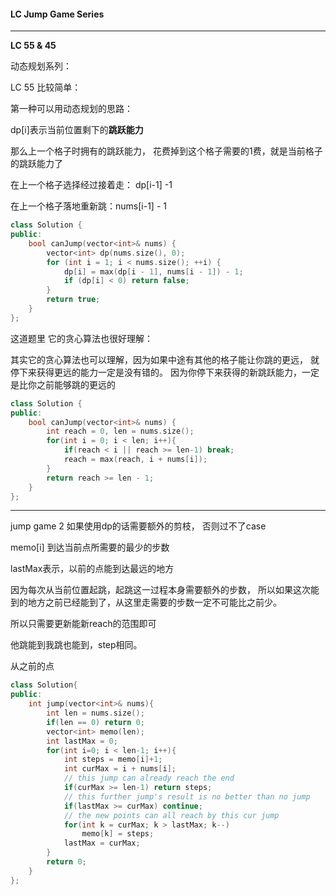 #### LC Jump Game Series

---

**LC 55 & 45**

动态规划系列：

LC 55 比较简单：

第一种可以用动态规划的思路：

dp[i]表示当前位置剩下的**跳跃能力**

那么上一个格子时拥有的跳跃能力， 花费掉到这个格子需要的1费，就是当前格子的跳跃能力了

在上一个格子选择经过接着走： dp[i-1] -1

在上一个格子落地重新跳：nums[i-1] - 1

```c++
class Solution {
public:
    bool canJump(vector<int>& nums) {
        vector<int> dp(nums.size(), 0);
        for (int i = 1; i < nums.size(); ++i) {
            dp[i] = max(dp[i - 1], nums[i - 1]) - 1;
            if (dp[i] < 0) return false;
        }
        return true;
    }
};
```

这道题里 它的贪心算法也很好理解：

其实它的贪心算法也可以理解，因为如果中途有其他的格子能让你跳的更远， 就停下来获得更远的能力一定是没有错的。 因为你停下来获得的新跳跃能力，一定是比你之前能够跳的更远的

```c++
class Solution {
public:
    bool canJump(vector<int>& nums) {
        int reach = 0, len = nums.size();
        for(int i = 0; i < len; i++){
            if(reach < i || reach >= len-1) break;
            reach = max(reach, i + nums[i]);
        }
        return reach >= len - 1;
    }
};
```



---

jump game 2 如果使用dp的话需要额外的剪枝， 否则过不了case

memo[i] 到达当前点所需要的最少的步数

lastMax表示，以前的点能到达最远的地方

因为每次从当前位置起跳，起跳这一过程本身需要额外的步数， 所以如果这次能到的地方之前已经能到了，从这里走需要的步数一定不可能比之前少。

所以只需要更新能新reach的范围即可

他跳能到我跳也能到，step相同。

从之前的点



```c++
class Solution{
public:
    int jump(vector<int>& nums){
        int len = nums.size();
        if(len == 0) return 0;
        vector<int> memo(len);
        int lastMax = 0;
        for(int i=0; i < len-1; i++){
            int steps = memo[i]+1;
            int curMax = i + nums[i];
            // this jump can already reach the end
            if(curMax >= len-1) return steps;
            // this further jump's result is no better than no jump
            if(lastMax >= curMax) continue;
            // the new points can all reach by this cur jump
            for(int k = curMax; k > lastMax; k--)
                memo[k] = steps;
            lastMax = curMax;
        }
        return 0;
    }
};
```

